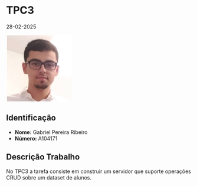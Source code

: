 # TPC3

28-02-2025

![](../images/author.png)

## Identificação

- **Nome:** Gabriel Pereira Ribeiro
- **Número:** A104171

## Descrição Trabalho

No TPC3 a tarefa consiste em construir um servidor que suporte operações CRUD sobre um dataset de alunos.
